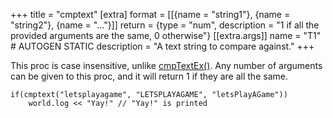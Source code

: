 +++
title = "cmptext"
[extra]
format = [[{name = "string1"}, {name = "string2"}, {name = "..."}]]
return = {type = "num", description = "1 if all the provided arguments are the same, 0 otherwise"}
[[extra.args]]
name = "T1" # AUTOGEN STATIC
description = "A text string to compare against."
+++

This proc is case insensitive, unlike [cmpTextEx()](@/language/proc/cmptextex.md). Any number of arguments can be given to this proc, and it will return 1 if they are all the same.

```dm
if(cmptext("letsplayagame", "LETSPLAYAGAME", "letsPlayAGame"))
    world.log << "Yay!" // "Yay!" is printed
```
